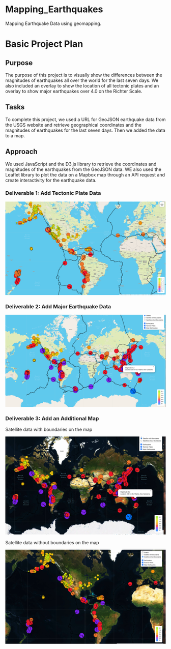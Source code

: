 # Mapping_Earthquakes
Mapping Earthquake Data using geomapping.

# Basic Project Plan
## Purpose
The purpose of this project is to visually show the differences between the magnitudes of earthquakes all over the world for the last seven days. We also included an overlay to show the location of all tectonic plates and an overlay to show major earthquakes over 4.0 on the Richter Scale. 

## Tasks
To complete this project, we used a URL for GeoJSON earthquake data from the USGS website and retrieve geographical coordinates and the magnitudes of earthquakes for the last seven days. Then we added the data to a map.

## Approach
We used JavaScript and the D3.js library to retrieve the coordinates and magnitudes of the earthquakes from the GeoJSON data. WE also used the Leaflet library to plot the data on a Mapbox map through an API request and create interactivity for the earthquake data.

### Deliverable 1: Add Tectonic Plate Data

![tectonicPlates.png](tectonicPlates.png)

### Deliverable 2: Add Major Earthquake Data

![Streetmap.png](Resources/Streetmap.png)

### Deliverable 3: Add an Additional Map

Satellite data with boundaries on the map

![sattelitestreet.png](Resources/sattelitestreet.png)


Satellite data without boundaries on the map

![sattlelite.png](Resources/sattlelite.png)


